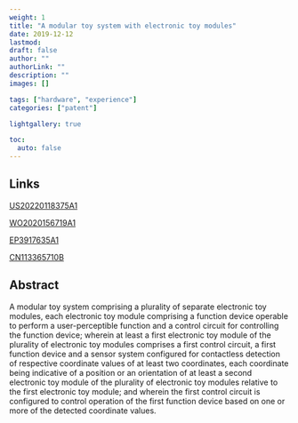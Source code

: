 ```yaml
---
weight: 1
title: "A modular toy system with electronic toy modules"
date: 2019-12-12
lastmod: 
draft: false
author: ""
authorLink: ""
description: ""
images: []

tags: ["hardware", "experience"]
categories: ["patent"]

lightgallery: true

toc:
  auto: false
---
```


## Links

[US20220118375A1](https://patents.google.com/patent/US20220118375A1/en?inventor=silviu+toma)

[WO2020156719A1](https://patents.google.com/patent/WO2020156719A1/en?inventor=silviu+toma)

[EP3917635A1](https://patents.google.com/patent/EP3917635A1/en?inventor=silviu+toma)

[CN113365710B](https://patents.google.com/patent/CN113365710B/en?inventor=silviu+toma)

## Abstract

A modular toy system comprising a plurality of separate electronic toy modules, each electronic toy module comprising a function device operable to perform a user-perceptible function and a control circuit for controlling the function device; wherein at least a first electronic toy module of the plurality of electronic toy modules comprises a first control circuit, a first function device and a sensor system configured for contactless detection of respective coordinate values of at least two coordinates, each coordinate being indicative of a position or an orientation of at least a second electronic toy module of the plurality of electronic toy modules relative to the first electronic toy module; and wherein the first control circuit is configured to control operation of the first function device based on one or more of the detected coordinate values.